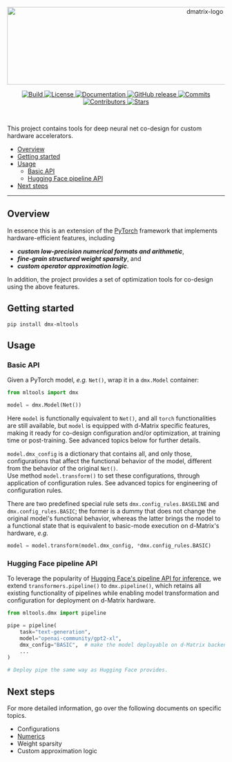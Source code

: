 <p align="center">
  <picture>
    <source media="(prefers-color-scheme: dark)" srcset="https://github.com/d-matrix-ai/mltools/assets/139168891/e406e98a-51d7-48a4-a283-653be71900e6">
    <source media="(prefers-color-scheme: light)" srcset="https://github.com/d-matrix-ai/mltools/assets/139168891/70f0aa39-139d-4f2e-932d-6c3fa1ee2926">
    <img alt="dmatrix-logo" src="https://github.com/d-matrix-ai/mltools/assets/139168891/e406e98a-51d7-48a4-a283-653be71900e6" width="900" height="180" style="max-width: 100%;"> 
  </picture>
</p>

<p align="center">
    <a href="https://github.com/d-matrix-ai/dmx-mltools/actions/workflows/python-app.yml">
        <img alt="Build" src="https://img.shields.io/github/actions/workflow/status/d-matrix-ai/dmx-mltools/python-app.yml">
    </a>
    <a href="https://github.com/d-matrix-ai/dmx-mltools/blob/main/LICENSE">
        <img alt="License" src="https://img.shields.io/github/license/d-matrix-ai/dmx-mltools">
    </a>
    <a href="https://dmx-mltools.readthedocs.io/en/latest/">
        <img alt="Documentation" src="https://readthedocs.org/projects/dmx-mltools/badge/?version=latest">
    </a>
    <a href="https://github.com/d-matrix-ai/dmx-mltools/releases">
        <img alt="GitHub release" src="https://img.shields.io/github/v/release/d-matrix-ai/dmx-mltools">
    </a>
    <a href="https://github.com/d-matrix-ai/dmx-mltools/commits/main">
        <img alt="Commits" src="https://img.shields.io/github/last-commit/d-matrix-ai/dmx-mltools/main">
    </a>
    <a href="https://github.com/d-matrix-ai/dmx-mltools/graphs/contributors">
        <img alt="Contributors" src="https://img.shields.io/github/contributors-anon/d-matrix-ai/dmx-mltools">
    </a>
    <a href="https://github.com/d-matrix-ai/dmx-mltools">
        <img alt="Stars" src="https://img.shields.io/github/stars/d-matrix-ai/dmx-mltools">
    </a>
</p>
<br/>

This project contains tools for deep neural net co-design for custom hardware accelerators.  

  - [Overview](#overview)
  - [Getting started](#getting-started)
  - [Usage](#usage)
    - [Basic API](basic-api)
    - [Hugging Face pipeline API](hugging-face-pipeline-api)
  - [Next steps](#next-steps)

---

## Overview

In essence this is an extension of the [PyTorch](https://pytorch.org/) framework that implements hardware-efficient features, including 
- ***custom low-precision numerical formats and arithmetic***, 
- ***fine-grain structured weight sparsity***, and 
- ***custom operator approximation logic***.

In addition, the project provides a set of optimization tools for co-design using the above features.  


## Getting started

`pip install dmx-mltools`


## Usage

### Basic API

Given a PyTorch model, _e.g._ `Net()`, wrap it in a `dmx.Model` container: 

```python
from mltools import dmx

model = dmx.Model(Net())
```

Here `model` is functionally equivalent to `Net()`, and all `torch` functionalities are still available, but `model` is equipped with d-Matrix specific features, making it ready for co-design configuration and/or optimization, at training time or post-training. 
See advanced topics below for further details. 

`model.dmx_config` is a dictionary that contains all, and only those, configurations that affect the functional behavior of the model, different from the behavior of the original `Net()`.  
Use method `model.transform()` to set these configurations, through application of configuration rules. 
See advanced topics for engineering of configuration rules.  

There are two predefined special rule sets `dmx.config_rules.BASELINE` and `dmx.config_rules.BASIC`; the former is a dummy that does not change the original model's functional behavior, whereas the latter brings the model to a functional state that is equivalent to basic-mode execution on d-Matrix's hardware, _e.g._ 

```python
model = model.transform(model.dmx_config, *dmx.config_rules.BASIC)
```

### Hugging Face pipeline API

To leverage the popularity of [Hugging Face's pipeline API for inference](https://huggingface.co/docs/transformers/en/pipeline_tutorial), we extend `transformers.pipeline()` to `dmx.pipeline()`, which retains all existing functionality of pipelines while enabling model transformation and configuration for deployment on d-Matrix hardware.  

```python
from mltools.dmx import pipeline

pipe = pipeline(
    task="text-generation",
    model="openai-community/gpt2-xl",
    dmx_config="BASIC",  # make the model deployable on d-Matrix backend
    ...
)

# Deploy pipe the same way as Hugging Face provides.
```


## Next steps

For more detailed information, go over the following documents on specific topics.

- Configurations
- [Numerics](docs/numerics.rst)
- Weight sparsity
- Custom approximation logic

